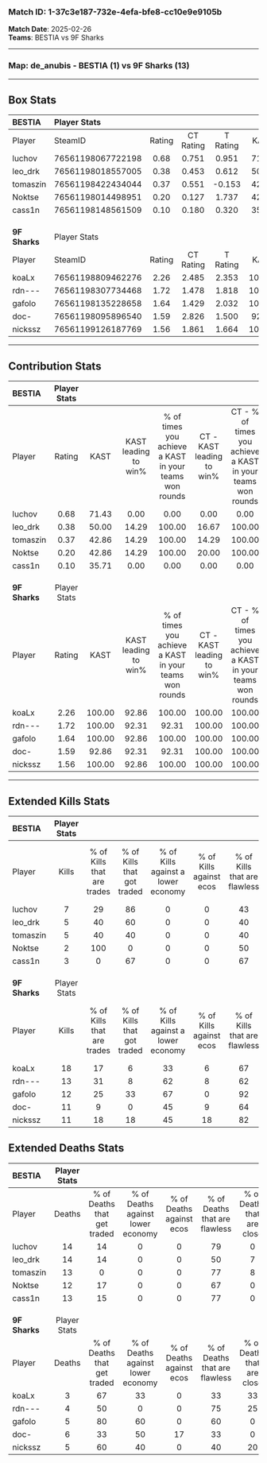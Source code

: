 ### Match ID: 1-37c3e187-732e-4efa-bfe8-cc10e9e9105b  
**Match Date**: 2025-02-26  
**Teams**: BESTIA vs 9F Sharks  

---  

### **Map**: de_anubis - BESTIA (1) vs 9F Sharks (13)  
---  

## Box Stats  

| **BESTIA**    | Player Stats      |        |           |          |        |       |       |         |        |      |     |
| :- | :- | :-: | :-: | :-: | :-: | :-: | :-: | :-: | :-: | :-: | :-: |
| Player        | SteamID           | Rating | CT Rating | T Rating |  KAST  |  ADR  | Kills | Assists | Deaths | K/D  | HS% |
| luchov        | 76561198067722198 |  0.68  |   0.751   |  0.951   | 71.43  | 59.3  |   7   |    1    |   14   | 0.50 | 85  |
| leo_drk       | 76561198018557005 |  0.38  |   0.453   |  0.612   | 50.00  | 52.4  |   5   |    1    |   14   | 0.36 | 60  |
| tomaszin      | 76561198422434044 |  0.37  |   0.551   |  -0.153  | 42.86  | 51.2  |   5   |    2    |   13   | 0.38 | 40  |
| Noktse        | 76561198014498951 |  0.20  |   0.127   |  1.737   | 42.86  | 48.7  |   2   |    1    |   12   | 0.17 | 100 |
| cass1n        | 76561198148561509 |  0.10  |   0.180   |  0.320   | 35.71  | 27.6  |   3   |    0    |   13   | 0.23 | 33  |
|               |                   |        |           |          |        |       |       |         |        |      |     |
|               |                   |        |           |          |        |       |       |         |        |      |     |
|               |                   |        |           |          |        |       |       |         |        |      |     |
| **9F Sharks** | Player Stats      |        |           |          |        |       |       |         |        |      |     |
| Player        | SteamID           | Rating | CT Rating | T Rating |  KAST  |  ADR  | Kills | Assists | Deaths | K/D  | HS% |
| koaLx         | 76561198809462276 |  2.26  |   2.485   |  2.353   | 100.00 | 128.9 |  18   |    9    |   3    | 6.00 | 44  |
| rdn---        | 76561198307734468 |  1.72  |   1.478   |  1.818   | 100.00 | 78.8  |  13   |    4    |   4    | 3.25 | 53  |
| gafolo        | 76561198135228658 |  1.64  |   1.429   |  2.032   | 100.00 | 85.3  |  12   |    4    |   5    | 2.40 | 66  |
| doc-          | 76561198095896540 |  1.59  |   2.826   |  1.500   | 92.86  | 109.1 |  11   |    7    |   6    | 1.83 | 54  |
| nickssz       | 76561199126187769 |  1.56  |   1.861   |  1.664   | 100.00 | 79.3  |  11   |    3    |   5    | 2.20 | 27  |
---  

## Contribution Stats  

| **BESTIA**    | Player Stats |        |                      |                                                        |                           |                                                             |                          |                                                            |
| :- | :-: | :-: | :-: | :-: | :-: | :-: | :-: | :-: |
| Player        |    Rating    |  KAST  | KAST leading to win% | % of times you achieve a KAST in your teams won rounds | CT - KAST leading to win% | CT - % of times you achieve a KAST in your teams won rounds | T - KAST leading to win% | T - % of times you achieve a KAST in your teams won rounds |
| luchov        |     0.68     | 71.43  |         0.00         |                          0.00                          |           0.00            |                            0.00                             |           0.00           |                            0.00                            |
| leo_drk       |     0.38     | 50.00  |        14.29         |                         100.00                         |           16.67           |                           100.00                            |           0.00           |                            0.00                            |
| tomaszin      |     0.37     | 42.86  |        14.29         |                         100.00                         |           14.29           |                           100.00                            |           0.00           |                            0.00                            |
| Noktse        |     0.20     | 42.86  |        14.29         |                         100.00                         |           20.00           |                           100.00                            |           0.00           |                            0.00                            |
| cass1n        |     0.10     | 35.71  |         0.00         |                          0.00                          |           0.00            |                            0.00                             |           0.00           |                            0.00                            |
|               |              |        |                      |                                                        |                           |                                                             |                          |                                                            |
|               |              |        |                      |                                                        |                           |                                                             |                          |                                                            |
|               |              |        |                      |                                                        |                           |                                                             |                          |                                                            |
| **9F Sharks** | Player Stats |        |                      |                                                        |                           |                                                             |                          |                                                            |
| Player        |    Rating    |  KAST  | KAST leading to win% | % of times you achieve a KAST in your teams won rounds | CT - KAST leading to win% | CT - % of times you achieve a KAST in your teams won rounds | T - KAST leading to win% | T - % of times you achieve a KAST in your teams won rounds |
| koaLx         |     2.26     | 100.00 |        92.86         |                         100.00                         |          100.00           |                           100.00                            |          91.67           |                           100.00                           |
| rdn---        |     1.72     | 100.00 |        92.31         |                         92.31                          |          100.00           |                           100.00                            |          90.91           |                           90.91                            |
| gafolo        |     1.64     | 100.00 |        92.86         |                         100.00                         |          100.00           |                           100.00                            |          91.67           |                           100.00                           |
| doc-          |     1.59     | 92.86  |        92.31         |                         92.31                          |          100.00           |                           100.00                            |          90.91           |                           90.91                            |
| nickssz       |     1.56     | 100.00 |        92.86         |                         100.00                         |          100.00           |                           100.00                            |          91.67           |                           100.00                           |
---  

## Extended Kills Stats  

| **BESTIA**    | Player Stats |                            |                            |                                    |                         |                              |                                 |                                       |                    |           |
| :- | :-: | :-: | :-: | :-: | :-: | :-: | :-: | :-: | :-: | :-: |
| Player        |    Kills     | % of Kills that are trades | % of Kills that got traded | % of Kills against a lower economy | % of Kills against ecos | % of Kills that are flawless | % of Kills that are close duels | % of Kills that are assisted by flash | Pistol Round Kills | AWP Kills |
| luchov        |      7       |             29             |             86             |                 0                  |            0            |              43              |               14                |                   0                   |         0          |     1     |
| leo_drk       |      5       |             40             |             60             |                 0                  |            0            |              40              |                0                |                   0                   |         0          |     1     |
| tomaszin      |      5       |             40             |             40             |                 0                  |            0            |              40              |               20                |                  20                   |         0          |     1     |
| Noktse        |      2       |            100             |             0              |                 0                  |            0            |              50              |                0                |                   0                   |         0          |     1     |
| cass1n        |      3       |             0              |             67             |                 0                  |            0            |              67              |               33                |                   0                   |         2          |     1     |
|               |              |                            |                            |                                    |                         |                              |                                 |                                       |                    |           |
|               |              |                            |                            |                                    |                         |                              |                                 |                                       |                    |           |
|               |              |                            |                            |                                    |                         |                              |                                 |                                       |                    |           |
| **9F Sharks** | Player Stats |                            |                            |                                    |                         |                              |                                 |                                       |                    |           |
| Player        |    Kills     | % of Kills that are trades | % of Kills that got traded | % of Kills against a lower economy | % of Kills against ecos | % of Kills that are flawless | % of Kills that are close duels | % of Kills that are assisted by flash | Pistol Round Kills | AWP Kills |
| koaLx         |      18      |             17             |             6              |                 33                 |            6            |              67              |                0                |                   6                   |         2          |     5     |
| rdn---        |      13      |             31             |             8              |                 62                 |            8            |              62              |                8                |                   0                   |         0          |     1     |
| gafolo        |      12      |             25             |             33             |                 67                 |            0            |              92              |                0                |                   0                   |         0          |     1     |
| doc-          |      11      |             9              |             0              |                 45                 |            9            |              64              |                0                |                   9                   |         0          |     2     |
| nickssz       |      11      |             18             |             18             |                 45                 |           18            |              82              |                9                |                   0                   |         7          |     1     |
## Extended Deaths Stats  

| **BESTIA**    | Player Stats |                             |                                   |                          |                               |                            |                           |               |
| :- | :-: | :-: | :-: | :-: | :-: | :-: | :-: | :-: |
| Player        |    Deaths    | % of Deaths that get traded | % of Deaths against lower economy | % of Deaths against ecos | % of Deaths that are flawless | % of Deaths that are close | % of Deaths while blinded | Deaths to AWP |
| luchov        |      14      |             14              |                 0                 |            0             |              79               |             0              |             7             |       2       |
| leo_drk       |      14      |             14              |                 0                 |            0             |              50               |             7              |             0             |       2       |
| tomaszin      |      13      |              0              |                 0                 |            0             |              77               |             8              |             0             |       2       |
| Noktse        |      12      |             17              |                 0                 |            0             |              67               |             0              |             8             |       1       |
| cass1n        |      13      |             15              |                 0                 |            0             |              77               |             0              |             0             |       2       |
|               |              |                             |                                   |                          |                               |                            |                           |               |
|               |              |                             |                                   |                          |                               |                            |                           |               |
|               |              |                             |                                   |                          |                               |                            |                           |               |
| **9F Sharks** | Player Stats |                             |                                   |                          |                               |                            |                           |               |
| Player        |    Deaths    | % of Deaths that get traded | % of Deaths against lower economy | % of Deaths against ecos | % of Deaths that are flawless | % of Deaths that are close | % of Deaths while blinded | Deaths to AWP |
| koaLx         |      3       |             67              |                33                 |            0             |              33               |             33             |             0             |       0       |
| rdn---        |      4       |             50              |                 0                 |            0             |              75               |             25             |            25             |       1       |
| gafolo        |      5       |             80              |                60                 |            0             |              60               |             0              |             0             |       0       |
| doc-          |      6       |             33              |                50                 |            17            |              33               |             0              |             0             |       1       |
| nickssz       |      5       |             60              |                40                 |            0             |              40               |             20             |             0             |       0       |
